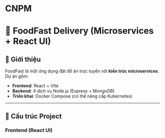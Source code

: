 # CNPM
# 🍔 FoodFast Delivery (Microservices + React UI)

## 📌 Giới thiệu
FoodFast là một ứng dụng đặt đồ ăn trực tuyến với **kiến trúc microservices**.  
Dự án gồm:
- **Frontend**: React + Vite
- **Backend**: 4 dịch vụ Node.js (Express + MongoDB)
- **Triển khai**: Docker Compose (có thể nâng cấp Kubernetes)

---

## 📂 Cấu trúc Project

### Frontend (React UI)
